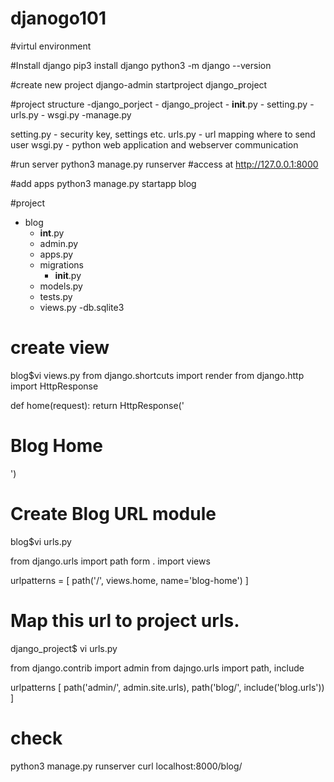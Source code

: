 # djanogo101

#virtul environment

#Install django
pip3 install django
python3 -m django --version

#create new project
django-admin startproject django_project

#project structure
-django_porject
    - django_project 
        - __init__.py
        - setting.py
        - urls.py
        - wsgi.py
    -manage.py

setting.py - security key, settings etc.
urls.py - url mapping where to send user
wsgi.py - python web application and webserver communication

#run server
python3 manage.py runserver
#access at http://127.0.0.1:8000

#add apps
python3 manage.py startapp blog

#project

- blog
  - __int__.py
  - admin.py
  - apps.py
  - migrations
     - __init__.py
  - models.py
  - tests.py
  - views.py
-db.sqlite3

# create view
blog$vi views.py
from django.shortcuts import render
from django.http import HttpResponse

def home(request):
    return HttpResponse('<h1> Blog Home </h1>')

# Create Blog URL module
blog$vi urls.py

from django.urls import path
form . import views

urlpatterns = [
    path('/', views.home, name='blog-home')
]

# Map this url to project urls.
django_project$ vi urls.py

from django.contrib import admin
from dajngo.urls import path, include

urlpatterns [
    path('admin/', admin.site.urls),
    path('blog/', include('blog.urls'))
]

# check
python3 manage.py runserver
curl localhost:8000/blog/

